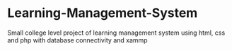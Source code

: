 # Learning-Management-System
Small college level project of learning management system using html, css and php with database connectivity and xammp 
